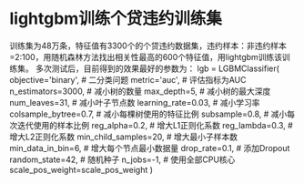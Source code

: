 # lightgbm训练个贷违约训练集
训练集为48万条，特征值有3300个的个贷违约数据集，违约样本：非违约样本=2:100，用随机森林方法找出相关性最高的600个特征值，用lightgbm训练该训练集。
多次测试后，目前得到的效果最好的参数为：
lgb = LGBMClassifier(                
        objective='binary', # 二分类问题
        metric='auc', # 评估指标为AUC
        n_estimators=3000, # 减小树的数量
        max_depth=5, # 减小树的最大深度
        num_leaves=31, # 减小叶子节点数
        learning_rate=0.03, # 减小学习率
        colsample_bytree=0.7, # 减小每棵树使用的特征比例
        subsample=0.8, # 减小每次迭代使用的样本比例
        reg_alpha=0.2, # 增大L1正则化系数
        reg_lambda=0.3, # 增大L2正则化系数
        min_child_samples=20, # 增大最小子样本数
        min_data_in_bin=6, # 增大每个节点最小数据量
        drop_rate=0.1, # 添加Dropout
        random_state=42, # 随机种子
        n_jobs=-1, # 使用全部CPU核心
        scale_pos_weight=scale_pos_weight
    )
